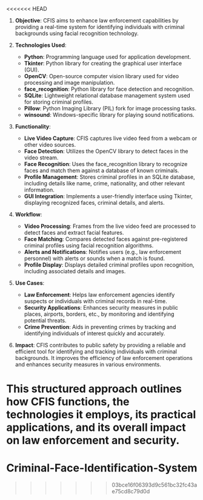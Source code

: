 <<<<<<< HEAD


1. **Objective**: CFIS aims to enhance law enforcement capabilities by providing a real-time system for identifying individuals with criminal backgrounds using facial recognition technology.

2. **Technologies Used**:
   - **Python**: Programming language used for application development.
   - **Tkinter**: Python library for creating the graphical user interface (GUI).
   - **OpenCV**: Open-source computer vision library used for video processing and image manipulation.
   - **face_recognition**: Python library for face detection and recognition.
   - **SQLite**: Lightweight relational database management system used for storing criminal profiles.
   - **Pillow**: Python Imaging Library (PIL) fork for image processing tasks.
   - **winsound**: Windows-specific library for playing sound notifications.

3. **Functionality**:
   - **Live Video Capture**: CFIS captures live video feed from a webcam or other video sources.
   - **Face Detection**: Utilizes the OpenCV library to detect faces in the video stream.
   - **Face Recognition**: Uses the face_recognition library to recognize faces and match them against a database of known criminals.
   - **Profile Management**: Stores criminal profiles in an SQLite database, including details like name, crime, nationality, and other relevant information.
   - **GUI Integration**: Implements a user-friendly interface using Tkinter, displaying recognized faces, criminal details, and alerts.

4. **Workflow**:
   - **Video Processing**: Frames from the live video feed are processed to detect faces and extract facial features.
   - **Face Matching**: Compares detected faces against pre-registered criminal profiles using facial recognition algorithms.
   - **Alerts and Notifications**: Notifies users (e.g., law enforcement personnel) with alerts or sounds when a match is found.
   - **Profile Display**: Displays detailed criminal profiles upon recognition, including associated details and images.

5. **Use Cases**:
   - **Law Enforcement**: Helps law enforcement agencies identify suspects or individuals with criminal records in real-time.
   - **Security Applications**: Enhances security measures in public places, airports, borders, etc., by monitoring and identifying potential threats.
   - **Crime Prevention**: Aids in preventing crimes by tracking and identifying individuals of interest quickly and accurately.

6. **Impact**: CFIS contributes to public safety by providing a reliable and efficient tool for identifying and tracking individuals with criminal backgrounds. It improves the efficiency of law enforcement operations and enhances security measures in various environments.

This structured approach outlines how CFIS functions, the technologies it employs, its practical applications, and its overall impact on law enforcement and security.
=======
# Criminal-Face-Identification-System
>>>>>>> 03bce16f06393d9c561bc32fc43ae75cd8c79d0d
